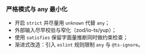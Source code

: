 ### 严格模式与 any 最小化

- 开启 `strict` 并尽量用 `unknown` 代替 `any`；
- 外部输入尽早校验与窄化（zod/io-ts/yup）；
- 使用 `satisfies` 保留字面量推断同时做约束检查；
- 渐进式改造：引入 `eslint` 规则限制 `any` 与 `@ts-ignore`。

